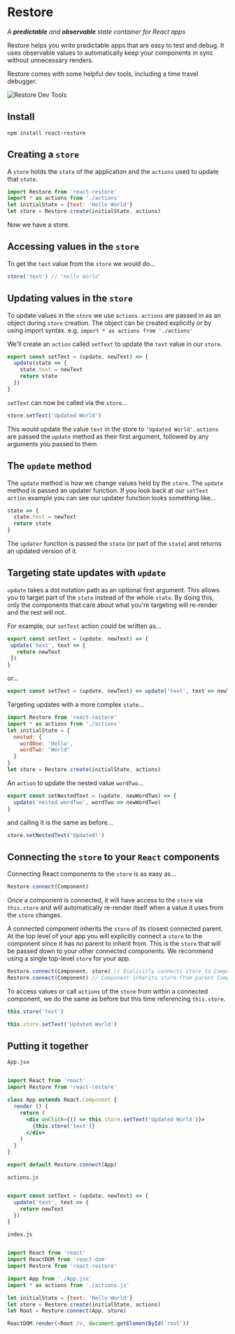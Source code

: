 # Restore

*A __predictable__ and __observable__ state container for React apps*

Restore helps you write predictable apps that are easy to test and debug. It uses observable values to automatically keep your components in sync without unnecessary renders.

Restore comes with some helpful dev tools, including a time travel debugger.

![Restore Dev Tools](https://media.giphy.com/media/3o7bukRSLYJyR9jdXG/giphy.gif)

## Install

```
npm install react-restore
```

## Creating a `store`

A `store` holds the `state` of the application and the `actions` used to update that `state`.

```javascript
import Restore from 'react-restore'
import * as actions from './actions'
let initialState = {text: 'Hello World'}
let store = Restore.create(initialState, actions)
```

Now we have a store.

## Accessing values in the `store`

To get the `text` value from the `store` we would do...

```javascript
store('text') // 'Hello World'
```

## Updating values in the `store`

To update values in the `store` we use `actions`. `actions` are passed in as an object during `store` creation. The object can be created explicitly or by using import syntax. e.g. `import * as actions from './actions'`

We'll create an `action` called `setText` to update the `text` value in our `store`.

```javascript
export const setText = (update, newText) => {
  update(state => {
    state.text = newText
    return state
  })
}
```

`setText` can now be called via the `store`...

```javascript
store.setText('Updated World')
```

This would update the value `text` in the store to `'Updated World'`. `actions` are passed the `update` method as their first argument, followed by any arguments you passed to them.

## The `update` method

The `update` method is how we change values held by the `store`. The `update` method is passed an updater function. If you look back at our `setText` `action` example you can see our updater function looks something like...

```javascript
state => {
  state.text = newText
  return state
}
```

The `updater` function is passed the `state` (or part of the `state`) and returns an updated version of it.

## Targeting state updates with `update`

`update` takes a dot notation path as an optional first argument. This allows you to target part of the `state` instead of the whole `state`. By doing this, only the components that care about what you're targeting will re-render and the rest will not.

For example, our `setText` action could be written as...

```javascript
export const setText = (update, newText) => {
 update('text', text => {
   return newText
 })
}
```

or...

```javascript
export const setText = (update, newText) => update('text', text => newText)
```

Targeting updates with a more complex `state`...

```javascript
import Restore from 'react-restore'
import * as actions from './actions'
let initialState = {
  nested: {
    wordOne: 'Hello',
    wordTwo: 'World'
  }
}
let store = Restore.create(initialState, actions)
```

An `action` to update the nested value `wordTwo`...

```javascript
export const setNestedText = (update, newWordTwo) => {
  update('nested.wordTwo', wordTwo => newWordTwo)
}
```

and calling it is the same as before...

```javascript
store.setNestedText('Updated!')
```

## Connecting the `store` to your `React` components

Connecting React components to the `store` is as easy as...

```javascript
Restore.connect(Component)
```

Once a component is connected, it will have access to the `store` via `this.store` and will automatically re-render itself when a value it uses from the `store` changes.

A connected component inherits the `store` of its closest connected parent. At the top level of your app you will explicitly connect a `store` to the component since it has no parent to inherit from. This is the `store` that will be passed down to your other connected components. We recommend using a single top-level `store` for your app.

```javascript
Restore.connect(Component, store) // Explicitly connects store to Component
Restore.connect(Component) // Component inherits store from parent Component
```

To access values or call `actions` of the `store` from within a connected component, we do the same as before but this time referencing `this.store`.

```javascript
this.store('text')
```

```javascript
this.store.setText('Updated World')
```

## Putting it together

`App.jsx`
```jsx

import React from 'react'
import Restore from 'react-restore'

class App extends React.Component {
  render () {
    return (
      <div onClick={() => this.store.setText('Updated World')}>
        {this.store('text')}
      </div>
    )
  }
}

export default Restore.connect(App)

```

`actions.js`
```javascript

export const setText = (update, newText) => {
  update('text', text => {
    return newText
  })
}

```

`index.js`
```javascript

import React from 'react'
import ReactDOM from 'react-dom'
import Restore from 'react-restore'

import App from './App.jsx'
import * as actions from './actions.js'

let initialState = {text: 'Hello World'}
let store = Restore.create(initialState, actions)
let Root = Restore.connect(App, store)

ReactDOM.render(<Root />, document.getElementById('root'))

```
